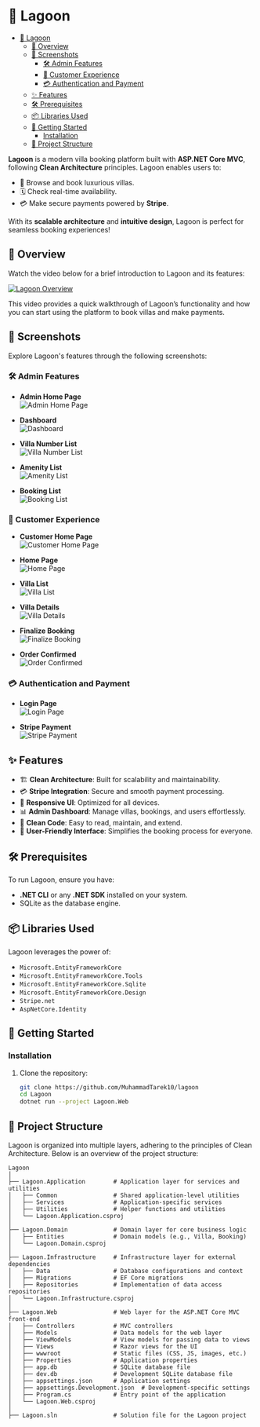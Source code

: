 # 🌊 Lagoon

<!--toc:start-->

- [🌊 Lagoon](#🌊-lagoon)
  - [🎥 Overview](#🎥-overview)
  - [📸 Screenshots](#📸-screenshots)
    - [🛠 Admin Features](#🛠-admin-features)
    - [🌟 Customer Experience](#🌟-customer-experience)
    - [💳 Authentication and Payment](#💳-authentication-and-payment)
  - [✨ Features](#features)
  - [🛠️ Prerequisites](#🛠️-prerequisites)
  - [📦 Libraries Used](#📦-libraries-used)
  - [🚀 Getting Started](#🚀-getting-started)
    - [Installation](#installation)
  - [📖 Project Structure](#📖-project-structure)
  <!--toc:end-->

**Lagoon** is a modern villa booking platform built with **ASP.NET Core MVC**, following **Clean Architecture** principles. Lagoon enables users to:

- 🏡 Browse and book luxurious villas.
- 🗓️ Check real-time availability.
- 💳 Make secure payments powered by **Stripe**.

With its **scalable architecture** and **intuitive design**, Lagoon is perfect for seamless booking experiences!

## 🎥 Overview

Watch the video below for a brief introduction to Lagoon and its features:

[![Lagoon Overview](https://i.vimeocdn.com/video/1965800311-3c68153dee646d819d11ed208e6c924adb669f10762053e42b8eaf34869cf033-d_300x169?r=pad)](https://vimeo.com/1042747453)

This video provides a quick walkthrough of Lagoon’s functionality and how you can start using the platform to book villas and make payments.

## 📸 Screenshots

Explore Lagoon's features through the following screenshots:

### 🛠 Admin Features

- **Admin Home Page**  
  ![Admin Home Page](./screenshots/admin-home-page.png)

- **Dashboard**  
  ![Dashboard](./screenshots/dashboard.png)

- **Villa Number List**  
  ![Villa Number List](./screenshots/villa-number-list.png)

- **Amenity List**  
  ![Amenity List](./screenshots/amenity-list.png)

- **Booking List**  
  ![Booking List](./screenshots/booking-list.png)

### 🌟 Customer Experience

- **Customer Home Page**  
  ![Customer Home Page](./screenshots/customer-home-page.png)

- **Home Page**  
  ![Home Page](./screenshots/home-page.png)

- **Villa List**  
  ![Villa List](./screenshots/villa-list.png)

- **Villa Details**  
  ![Villa Details](./screenshots/villa-detials.png)

- **Finalize Booking**  
  ![Finalize Booking](./screenshots/finalize-booking.png)

- **Order Confirmed**  
  ![Order Confirmed](./screenshots/order-confirmed.png)

### 💳 Authentication and Payment

- **Login Page**  
  ![Login Page](./screenshots/login.png)

- **Stripe Payment**  
  ![Stripe Payment](./screenshots/stripe-payment.png)

## ✨ Features

- 🏗️ **Clean Architecture**: Built for scalability and maintainability.
- 💳 **Stripe Integration**: Secure and smooth payment processing.
- 📱 **Responsive UI**: Optimized for all devices.
- 📊 **Admin Dashboard**: Manage villas, bookings, and users effortlessly.
- 🧼 **Clean Code**: Easy to read, maintain, and extend.
- 🤝 **User-Friendly Interface**: Simplifies the booking process for everyone.

## 🛠️ Prerequisites

To run Lagoon, ensure you have:

- **.NET CLI** or any **.NET SDK** installed on your system.
- SQLite as the database engine.

## 📦 Libraries Used

Lagoon leverages the power of:

- `Microsoft.EntityFrameworkCore`
- `Microsoft.EntityFrameworkCore.Tools`
- `Microsoft.EntityFrameworkCore.Sqlite`
- `Microsoft.EntityFrameworkCore.Design`
- `Stripe.net`
- `AspNetCore.Identity`

## 🚀 Getting Started

### Installation

1. Clone the repository:

   ```bash
   git clone https://github.com/MuhammadTarek10/lagoon
   cd Lagoon
   dotnet run --project Lagoon.Web
   ```

## 📖 Project Structure

Lagoon is organized into multiple layers, adhering to the principles of Clean Architecture. Below is an overview of the project structure:

```plaintext
Lagoon
│
├── Lagoon.Application        # Application layer for services and utilities
│   ├── Common                # Shared application-level utilities
│   ├── Services              # Application-specific services
│   ├── Utilities             # Helper functions and utilities
│   └── Lagoon.Application.csproj
│
├── Lagoon.Domain             # Domain layer for core business logic
│   ├── Entities              # Domain models (e.g., Villa, Booking)
│   └── Lagoon.Domain.csproj
│
├── Lagoon.Infrastructure     # Infrastructure layer for external dependencies
│   ├── Data                  # Database configurations and context
│   ├── Migrations            # EF Core migrations
│   ├── Repositories          # Implementation of data access repositories
│   └── Lagoon.Infrastructure.csproj
│
├── Lagoon.Web                # Web layer for the ASP.NET Core MVC front-end
│   ├── Controllers           # MVC controllers
│   ├── Models                # Data models for the web layer
│   ├── ViewModels            # View models for passing data to views
│   ├── Views                 # Razor views for the UI
│   ├── wwwroot               # Static files (CSS, JS, images, etc.)
│   ├── Properties            # Application properties
│   ├── app.db                # SQLite database file
│   ├── dev.db                # Development SQLite database file
│   ├── appsettings.json      # Application settings
│   ├── appsettings.Development.json  # Development-specific settings
│   ├── Program.cs            # Entry point of the application
│   └── Lagoon.Web.csproj
│
├── Lagoon.sln                # Solution file for the Lagoon project
```
